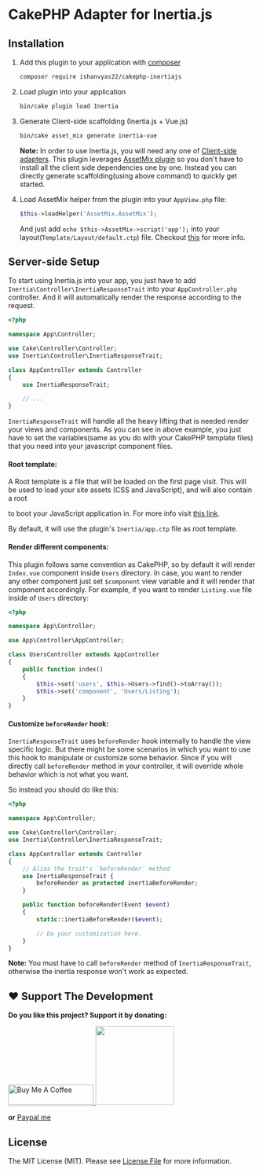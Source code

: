 # CakePHP Adapter for Inertia.js

## Installation

1. Add this plugin to your application with [composer](https://getcomposer.org)

    ```bash
    composer require ishanvyas22/cakephp-inertiajs
    ```

2. Load plugin into your application

    ```bash
    bin/cake plugin load Inertia
    ```

3. Generate Client-side scaffolding (Inertia.js + Vue.js)

    ```bash
    bin/cake asset_mix generate inertia-vue
    ```

    **Note:** In order to use Inertia.js, you will need any one of [Client-side adapters](https://inertiajs.com/client-side-setup). This plugin leverages [AssetMix plugin](https://github.com/ishanvyas22/asset-mix/tree/cake3) so you don't have to install all the client side dependencies one by one. Instead you can directly generate scaffolding(using above command) to quickly get started.

4. Load AssetMix helper from the plugin into your `AppView.php` file:

    ```php
    $this->loadHelper('AssetMix.AssetMix');
    ```

    And just add `echo $this->AssetMix->script('app');` into your layout(`Template/Layout/default.ctp`) file. Checkout [this](https://github.com/ishanvyas22/asset-mix#usage) for more info.

## Server-side Setup

To start using Inertia.js into your app, you just have to add `Inertia\Controller\InertiaResponseTrait` into your `AppController.php` controller. And it will automatically render the response according to the request.

```php
<?php

namespace App\Controller;

use Cake\Controller\Controller;
use Inertia\Controller\InertiaResponseTrait;

class AppController extends Controller
{
    use InertiaResponseTrait;

    // ...
}
```

`InertiaResponseTrait` will handle all the heavy lifting that is needed render your views and components. As you can see in above example, you just have to set the variables(same as you do with your CakePHP template files) that you need into your javascript component files.

#### Root template:

A Root template is a file that will be loaded on the first page visit. This will be used to load your site assets (CSS and JavaScript), and will also contain a root <div> to boot your JavaScript application in. For more info visit [this link](https://inertiajs.com/server-side-setup#root-template).

By default, it will use the plugin's `Inertia/app.ctp` file as root template.

#### Render different components:

This plugin follows same convention as CakePHP, so by default it will render `Index.vue` component inside `Users` directory. In case, you want to render any other component just set `$component` view variable and it will render that component accordingly. For example, if you want to render `Listing.vue` file inside of `Users` directory:

```php
<?php

namespace App\Controller;

use App\Controller\AppController;

class UsersController extends AppController
{
    public function index()
    {
        $this->set('users', $this->Users->find()->toArray());
        $this->set('component', 'Users/Listing');
    }
}
```

#### Customize `beforeRender` hook:

`InertiaResponseTrait` uses `beforeRender` hook internally to handle the view specific logic. But there might be some scenarios in which you want to use this hook to manipulate or customize some behavior. Since if you will directly call `beforeRender` method in your controller, it will override whole behavior which is not what you want.

So instead you should do like this:

```php
<?php

namespace App\Controller;

use Cake\Controller\Controller;
use Inertia\Controller\InertiaResponseTrait;

class AppController extends Controller
{
    // Alias the trait's `beforeRender` method
    use InertiaResponseTrait {
        beforeRender as protected inertiaBeforeRender;
    }

    public function beforeRender(Event $event)
    {
        static::inertiaBeforeRender($event);

        // Do your customization here.
    }
}
```

**Note:** You must have to call `beforeRender` method of `InertiaResponseTrait`, otherwise the inertia response won't work as expected.

## ❤️  Support The Development
**Do you like this project? Support it by donating:**

<a href="https://www.buymeacoffee.com/ishanvyas" target="_blank">
    <img src="https://www.buymeacoffee.com/assets/img/custom_images/purple_img.png" alt="Buy Me A Coffee" style="height: 41px !important;width: 174px !important;box-shadow: 0px 3px 2px 0px rgba(190, 190, 190, 0.5) !important;-webkit-box-shadow: 0px 3px 2px 0px rgba(190, 190, 190, 0.5) !important;" >
</a>

<a href="https://www.patreon.com/ishanvyas">
    <img src="https://c5.patreon.com/external/logo/become_a_patron_button@2x.png" width="160">
</a>

**or** [Paypal me](https://paypal.me/IshanVyas?locale.x=en_GB)

## License
The MIT License (MIT). Please see [License File](LICENSE.md) for more information.
